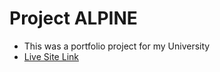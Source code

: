 # Project ALPINE
- This was a portfolio project for my University
- [Live Site Link](https://hasnat-shahriyar.github.io/project-a/)
